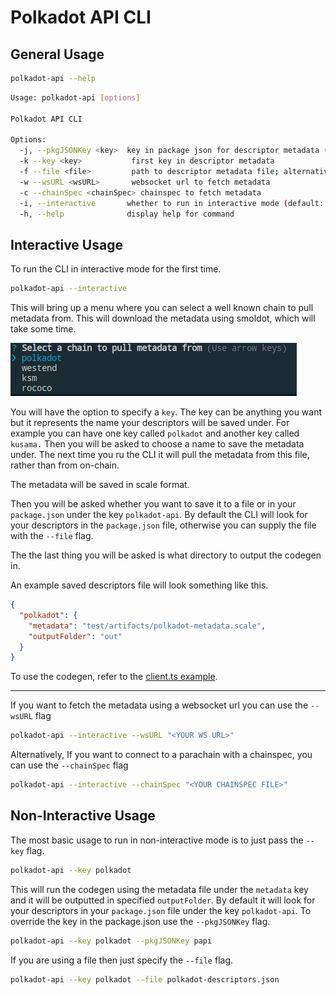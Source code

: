 # Polkadot API CLI

## General Usage

```sh
polkadot-api --help
```

```sh
Usage: polkadot-api [options]

Polkadot API CLI

Options:
  -j, --pkgJSONKey <key>  key in package json for descriptor metadata (default: "polkadot-api")
  -k --key <key>           first key in descriptor metadata
  -f --file <file>         path to descriptor metadata file; alternative to package json
  -w --wsURL <wsURL>       websocket url to fetch metadata
  -c --chainSpec <chainSpec> chainspec to fetch metadata
  -i, --interactive       whether to run in interactive mode (default: false)
  -h, --help              display help for command
```

## Interactive Usage

To run the CLI in interactive mode for the first time.

```sh
polkadot-api --interactive
```

This will bring up a menu where you can select a well known chain to pull metadata
from. This will download the metadata using smoldot, which will take some time.

![Interactive Well Known Chains](./img/interactive-wellknown-chains.png)

You will have the option to specify a `key`. The key can be anything you
want but it represents the name your descriptors will be saved under. For example
you can have one key called `polkadot` and another key called `kusama.` Then you
will be asked to choose a name to save the metadata under. The next time you ru
the CLI it will pull the metadata from this file, rather than from on-chain.

The metadata will be saved in scale format.

Then you will be asked whether you want to save it to a file or in your
`package.json` under the key `polkadot-api`. By default the CLI will look
for your descriptors in the `package.json` file, otherwise you can supply the
file with the `--file` flag.

The the last thing you will be asked is what directory to output the codegen in.

An example saved descriptors file will look something like this.

```json
{
  "polkadot": {
    "metadata": "test/artifacts/polkadot-metadata.scale",
    "outputFolder": "out"
  }
}
```

To use the codegen, refer to the [client.ts example](../../experiments/src/client.ts).

---

If you want to fetch the metadata using a websocket url you can use the `--wsURL` flag

```sh
polkadot-api --interactive --wsURL "<YOUR WS URL>"
```

Alternatively, If you want to connect to a parachain with a chainspec, you can use the `--chainSpec` flag

```sh
polkadot-api --interactive --chainSpec "<YOUR CHAINSPEC FILE>"
```

## Non-Interactive Usage

The most basic usage to run in non-interactive mode is to just pass the `--key` flag.

```sh
polkadot-api --key polkadot
```

This will run the codegen using the metadata file under the `metadata` key
and it will be outputted in specified `outputFolder`. By default it will
look for your descriptors in your `package.json` file under the key
`polkadot-api`. To override the key in the package.json use the `--pkgJSONKey` flag.

```sh
polkadot-api --key polkadot --pkgJSONKey papi
```

If you are using a file then just specify the `--file` flag.

```sh
polkadot-api --key polkadot --file polkadot-descriptors.json
```
